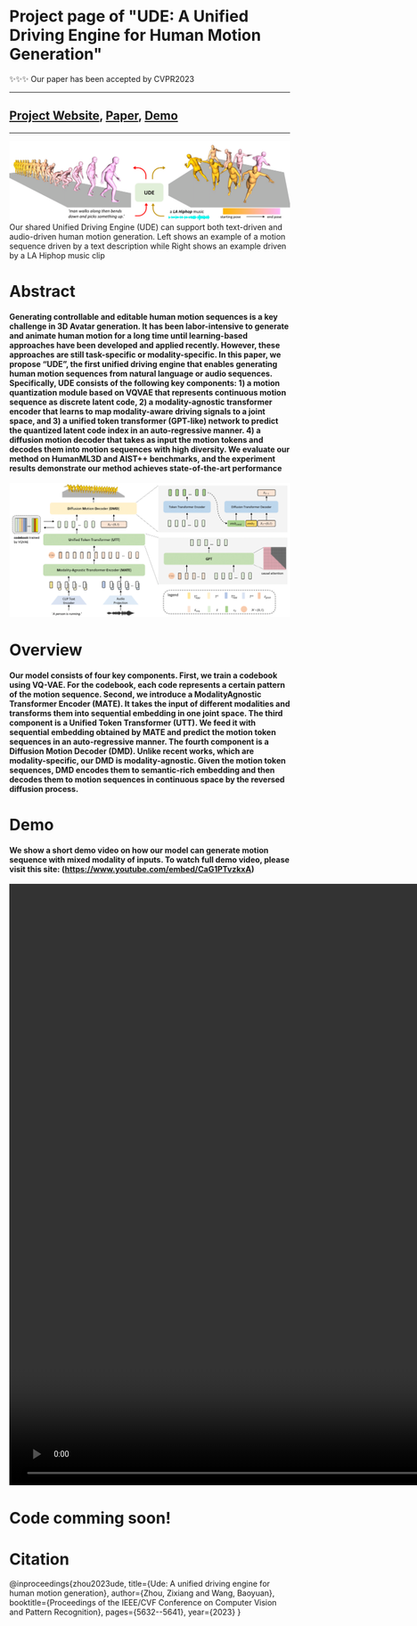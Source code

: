 # Project page of "UDE: A Unified Driving Engine for Human Motion Generation"

✨✨✨ Our paper has been accepted by CVPR2023

---

## [Project Website](https://zixiangzhou916.github.io/UDE/), [Paper](http://arxiv.org/abs/2211.16016), [Demo](https://www.youtube.com/embed/CaG1PTvzkxA)

---

![plot](./assets/teaser.png)
Our shared Unified Driving Engine (UDE) can support both text-driven and audio-driven human motion generation. Left shows an example of a motion sequence driven by a text description while Right shows an example driven by a LA Hiphop music clip 

# Abstract
#### Generating controllable and editable human motion sequences is a key challenge in 3D Avatar generation. It has been labor-intensive to generate and animate human motion for a long time until learning-based approaches have been developed and applied recently. However, these approaches are still task-specific or modality-specific. In this paper, we propose “UDE”, the first unified driving engine that enables generating human motion sequences from natural language or audio sequences. Specifically, UDE consists of the following key components: 1) a motion quantization module based on VQVAE that represents continuous motion sequence as discrete latent code, 2) a modality-agnostic transformer encoder that learns to map modality-aware driving signals to a joint space, and 3) a unified token transformer (GPT-like) network to predict the quantized latent code index in an auto-regressive manner. 4) a diffusion motion decoder that takes as input the motion tokens and decodes them into motion sequences with high diversity. We evaluate our method on HumanML3D and AIST++ benchmarks, and the experiment results demonstrate our method achieves state-of-the-art performance


![plot](./assets/overview.png)

# Overview
#### Our model consists of four key components. First, we train a codebook using VQ-VAE. For the codebook, each code represents a certain pattern of the motion sequence. Second, we introduce a ModalityAgnostic Transformer Encoder (MATE). It takes the input of different modalities and transforms them into sequential embedding in one joint space. The third component is a Unified Token Transformer (UTT). We feed it with sequential embedding obtained by MATE and predict the motion token sequences in an auto-regressive manner. The fourth component is a Diffusion Motion Decoder (DMD). Unlike recent works, which are modality-specific, our DMD is modality-agnostic. Given the motion token sequences, DMD encodes them to semantic-rich embedding and then decodes them to motion sequences in continuous space by the reversed diffusion process.


# Demo

#### We show a short demo video on how our model can generate motion sequence with mixed modality of inputs. To watch full demo video, please visit this site: (https://www.youtube.com/embed/CaG1PTvzkxA)

<video src="./assets/v1.mp4" controls="controls" width="1920" height="1080"></video>


# Code comming soon!


# Citation

@inproceedings{zhou2023ude,
  title={Ude: A unified driving engine for human motion generation},
  author={Zhou, Zixiang and Wang, Baoyuan},
  booktitle={Proceedings of the IEEE/CVF Conference on Computer Vision and Pattern Recognition},
  pages={5632--5641},
  year={2023}
}